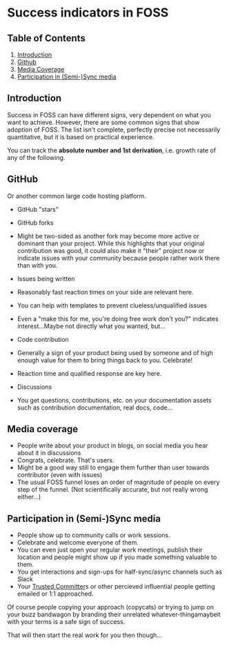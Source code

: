 # Success indicators in FOSS

## Table of Contents

1. [Introduction](#introduction)
2. [Github](#github)
3. [Media Coverage](#media-coverage)
4. [Participation in (Semi-)Sync media](#participation-in-semi-sync-media)

## Introduction 

Success in FOSS can have different signs, very dependent on what you want to achieve.
However, there are some common signs that show adoption of FOSS. 
The list isn't complete, perfectly precise not necessarily quantitative, but it is based on practical experience.

You can track the **absolute number and 1st derivation**, i.e. growth rate of any of the following.

## GitHub 
Or another common large code hosting platform.

- GitHub "stars"
- GitHub forks
 - Might be two-sided as another fork may become more active or dominant than your project. While this highlights that your original contribution was good, it could also make it "their" project now or indicate issues with your community because people rather work there than with you.
- Issues being written
 - Reasonably fast reaction times on your side are relevant here.
 - You can help with templates to prevent clueless/unqualified issues
 - Even a "make this for me, you're doing free work don't you?" indicates interest...Maybe not directly what you wanted, but...
- Code contribution
 - Generally a sign of your product being used by someone and of high enough value for them to bring things back to you. Celebrate!
 - Reaction time and qualified response are key here.
- Discussions

- You get questions, contributions, etc. on your documentation assets such as contribution documentation, real docs, code...

## Media coverage
- People write about your product in blogs, on social media you hear about it in discussions 
 - Congrats, celebrate. That's users.  
 - Might be a good way still to engage them further than user towards contributor (even with issues)
  - The usual FOSS funnel loses an order of magnitude of people on every step of the funnel. (Not scientifically accurate, but not really wrong either...)

## Participation in (Semi-)Sync media
- People show up to community calls or work sessions. 
 - Celebrate and welcome everyone of them.
 - You can even just open your regular work meetings, publish their location and people might show up if you made something valuable to them.
 - You get interactions and sign-ups for half-sync/async channels such as Slack
 - Your [Trusted Committer]s or other percieved influential people getting emailed or 1:1 approached.

Of course people copying your approach (copycats) or trying to jump on your buzz bandwagon by branding their unrelated whatever-thingamaybeit with your terms is a safe sign of success. 

That will then start the real work for you then though...

[Trusted Committer]: https://github.com/energinet-open-incubator/origin-collaboration/blob/main/docs/introductory/innersource-short-role-descriptions.md#the-trusted-committer

